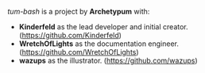 _tum-bash_ is a project by **Archetypum** with:
 - **Kinderfeld** as the lead developer and initial creator.
 (https://github.com/Kinderfeld)
 - **WretchOfLights** as the documentation engineer.
 (https://github.com/WretchOfLights)
 - **wazups** as the illustrator.
 (https://github.com/wazups)
